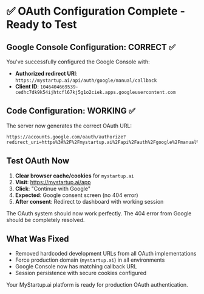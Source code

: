 # ✅ OAuth Configuration Complete - Ready to Test

## Google Console Configuration: CORRECT ✅

You've successfully configured the Google Console with:
- **Authorized redirect URI**: `https://mystartup.ai/api/auth/google/manual/callback`
- **Client ID**: `1046404669539-cedhc7dk9k54ijhtcfl67kj5g1o2ciek.apps.googleusercontent.com`

## Code Configuration: WORKING ✅

The server now generates the correct OAuth URL:
```
https://accounts.google.com/oauth/authorize?redirect_uri=https%3A%2F%2Fmystartup.ai%2Fapi%2Fauth%2Fgoogle%2Fmanual%2Fcallback
```

## Test OAuth Now

1. **Clear browser cache/cookies** for `mystartup.ai`
2. **Visit**: https://mystartup.ai/app
3. **Click**: "Continue with Google"
4. **Expected**: Google consent screen (no 404 error)
5. **After consent**: Redirect to dashboard with working session

The OAuth system should now work perfectly. The 404 error from Google should be completely resolved.

## What Was Fixed
- Removed hardcoded development URLs from all OAuth implementations
- Force production domain (`mystartup.ai`) in all environments  
- Google Console now has matching callback URL
- Session persistence with secure cookies configured

Your MyStartup.ai platform is ready for production OAuth authentication.